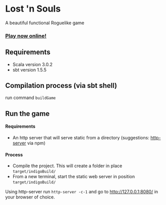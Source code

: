 # Lost 'n Souls
A beautiful functional Roguelike game

### [Play now online!](https://lns.meblabs.com)

## Requirements
- Scala version 3.0.2
- sbt version 1.5.5

## Compilation process (via sbt shell)
run command ```buildGame```

## Run the game

#### Requirements
- An http server that will serve static from a directory (suggestions: [http-server](https://www.npmjs.com/package/http-server) via npm)

#### Process
- Compile the project. This will create a folder in place ```target/indigoBuild/```
- From a new terminal, start the static web server in position ```target/indigoBuild/```

Using http-server run ```http-server -c-1``` and go to http://127.0.0.1:8080/ in your browser of choice.
